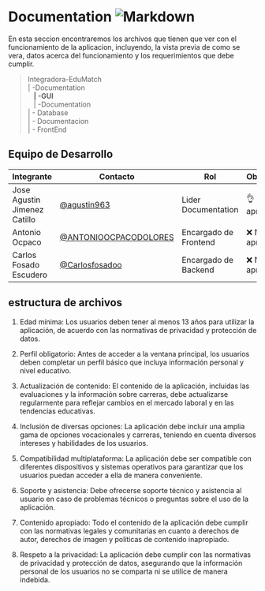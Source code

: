 # Documentation ![Markdown](https://img.shields.io/badge/markdown-%23000000.svg?style=for-the-badge&logo=markdown&logoColor=white)

En esta seccion encontraremos los archivos que tienen que ver con el funcionamiento de la aplicacion, incluyendo, la vista previa de como se vera, datos acerca del funcionamiento y los requerimientos que debe cumplir.

>Integradora-EduMatch<br>
>| -Documentation<br>
>&nbsp;&nbsp; **| -GUI**<br>
>&nbsp;&nbsp; | -Documentation<br>
>| - Database<br>
>| - Documentacion<br>
>| - FrontEnd

## Equipo de Desarrollo
|Integrante|Contacto|Rol|Observaciones|
|----------|-------|---|-------------|
| Jose Agustin Jimenez Catillo|[@agustin963](https://github.com/agustin963)|Lider Documentation|👌 A sido aprobado
| Antonio Ocpaco |[@ANTONIOOCPACODOLORES](https://github.com/ANTONIOOCPACODOLORES)|Encargado de Frontend|❌ No a sido aprobado
| Carlos Fosado Escudero  |[@Carlosfosadoo](https://github.com/CarlosFosadoo)|Encargado de Backend|❌ No a sido aprobado


## estructura de archivos

1. Edad mínima: Los usuarios deben tener al menos 13 años para utilizar la aplicación, de acuerdo con las normativas de privacidad y protección de datos.

2. Perfil obligatorio: Antes de acceder a la ventana principal, los usuarios deben completar un perfil básico que incluya información personal y nivel educativo.

3. Actualización de contenido: El contenido de la aplicación, incluidas las evaluaciones y la información sobre carreras, debe actualizarse regularmente para reflejar cambios en el mercado laboral y en las tendencias educativas.

4. Inclusión de diversas opciones: La aplicación debe incluir una amplia gama de opciones vocacionales y carreras, teniendo en cuenta diversos intereses y habilidades de los usuarios.

5. Compatibilidad multiplataforma: La aplicación debe ser compatible con diferentes dispositivos y sistemas operativos para garantizar que los usuarios puedan acceder a ella de manera conveniente.

6. Soporte y asistencia: Debe ofrecerse soporte técnico y asistencia al usuario en caso de problemas técnicos o preguntas sobre el uso de la aplicación.

7. Contenido apropiado: Todo el contenido de la aplicación debe cumplir con las normativas legales y comunitarias en cuanto a derechos de autor, derechos de imagen y políticas de contenido inapropiado.

8. Respeto a la privacidad: La aplicación debe cumplir con las normativas de privacidad y protección de datos, asegurando que la información personal de los usuarios no se comparta ni se utilice de manera indebida.

